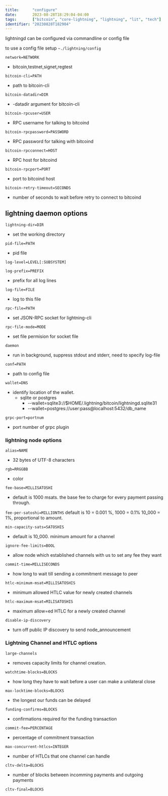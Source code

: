 ```yaml
---
title:      "configure"
date:       2023-08-28T18:29:04-04:00
tags:       ["bitcoin", "core-lightning", "lightning", "lit", "tech"]
identifier: "20230828T182904"
---
```


lightningd can be configured via commandline or config file

to use a config file
setup `~./lightning/config`

`network=NETWORK` 
- bitcoin,testnet,signet,regtest

`bitcoin-cli=PATH`
- path to bitcoin-cli

`bitcoin-datadir=DIR`
- -datadir argument for bitcoin-cli

`bitcoin-rpcuser=USER`
- RPC username for talking to bitcoind

`bitcoin-rpcpassword=PASSWORD`
- RPC password for talking with bitcoind

`bitcoin-rpcconnect=HOST`
- RPC host for bitcoind

`bitcoin-rpcport=PORT`
- port to bitcoind host

`bitcoin-retry-timeout=SECONDS`
- number of seconds to wait before retry to connect to bitcoind

## lightning daemon options ##

`lightning-dir=DIR`
- set the working directory

`pid-file=PATH`
- pid file 

`log-level=LEVEL[:SUBSYSTEM]`

`log-prefix=PREFIX`
- prefix for all log lines

`log-file=FILE`
- log to this file

`rpc-file=PATH`
- set JSON-RPC socket for lightning-cli

`rpc-file-mode=MODE`
- set file permision for socket file

`daemon`
- run in background, suppress stdout and stderr, need to specify log-file

`conf=PATH`
- path to config file

`wallet=DNS`
- identify location of the wallet. 
  * sqlite or postgres
    + --wallet=sqlite3://$HOME/.lightning/bitcoin/lightningd.sqlite31
    + --wallet=postgres://user:pass@localhost:5432/db_name
	
`grpc-port=portnum`
- port number of grpc plugin

### lightning node options ###

`alias=NAME`
- 32 bytes of UTF-8 characters

`rgb=RRGGBB`
- color

`fee-base=MILLISATOSHI`
- default is 1000 msats. the base fee to charge for every payment passing through.  

`fee-per-satoshi=MILLIONTHS`
default is 10 = 0.001 %, 1000 = 0.1%  10_000 = 1%,  proportional to amount. 

`min-capacity-sats=SATOSHIS`
- default is 10_000.  minimum amount for a channel

`ignore-fee-limits=BOOL`
- allow node which established channels with us to set any fee they want

`commit-time=MILLISECONDS`
- how long to wait till sending a commitment message to peer

`htlc-minimum-msat=MILLISATOSHIS`
- minimum allowed HTLC value for newly created channels

`htlc-maximum-msat=MILISATOSHIS`
- maximum allow=ed HTLC for a newly created channel

`disable-ip-discovery`
- turn off public IP discovery to send node_announcement

### Lightning Channel and HTLC options ###

`large-channels`
- removes capacity limits for channel creation.

`watchtime-blocks=BLOCKS`
- how long they have to wait before a user can make a unilateral close

`max-locktime-blocks=BLOCKS`
- the longest our funds can be delayed

`funding-confirms=BLOCKS`
- confirmations required for the funding transaction

`commit-fee=PERCENTAGE`
- percentage of commitment transaction

`max-concurrent-htlcs=INTEGER`
- number of HTLCs that one channel can handle

`cltv-delta=BLOCKS`
- number of blocks between incomming payments and outgoing payments

`cltv-final=BLOCKS` 
